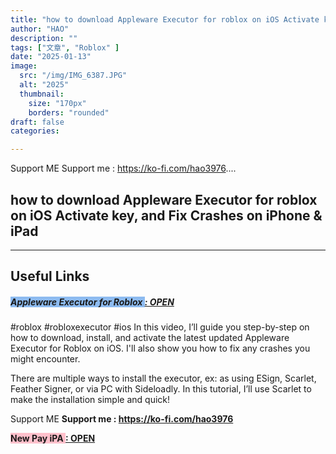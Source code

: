 ```yaml
---
title: "how to download Appleware Executor for roblox on iOS Activate key, and Fix Crashes on iPhone & iPad"
author: "HAO"
description: ""
tags: ["文章", "Roblox" ]
date: "2025-01-13"
image:
  src: "/img/IMG_6387.JPG"
  alt: "2025"
  thumbnail:
    size: "170px"
    borders: "rounded"
draft: false
categories:

---
```


Support ME 
Support me : https://ko-fi.com/hao3976....
<!--more-->

## **how to download Appleware Executor for roblox on iOS Activate key, and Fix Crashes on iPhone & iPad**

---

## **Useful Links**

##### **<font style="background: #8dbbf0"> Appleware Executor for Roblox </font>** **[  : OPEN](https://appleware.dev/)**

#roblox #robloxexecutor #ios 
In this video, I’ll guide you step-by-step on how to download, install, and activate the latest updated Appleware Executor for Roblox on iOS. I'll also show you how to fix any crashes you might encounter.

There are multiple ways to install the executor, ex: as using ESign, Scarlet, Feather Signer, or via PC with Sideloadly. In this tutorial, I’ll use Scarlet to make the installation simple and quick!

Support ME 
**Support me : https://ko-fi.com/hao3976**

 **<font style="background: pink "> New Pay iPA </font>** **[  : OPEN](https://www.patreon.com/hao8?utm_medium=unknown&utm_source=join_link&utm_campaign=creatorshare_creator&utm_content=copyLink)**